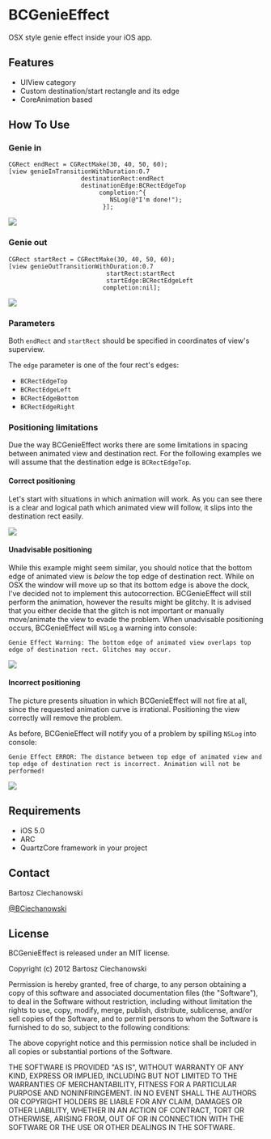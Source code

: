 BCGenieEffect
==========

OSX style genie effect inside your iOS app.

## Features

- UIView category
- Custom destination/start rectangle and its edge
- CoreAnimation based

## How To Use

### Genie in


```
CGRect endRect = CGRectMake(30, 40, 50, 60);
[view genieInTransitionWithDuration:0.7 
                    destinationRect:endRect 
                    destinationEdge:BCRectEdgeTop 
                         completion:^{
                          	NSLog(@"I'm done!");
                          }];
```

[![](https://raw.github.com/Ciechan/BCGenieEffect/master/Screens/genieIn.gif)](https://raw.github.com/Ciechan/BCGenieEffect/master/Screens/genieIn.gif)

### Genie out


``` 
CGRect startRect = CGRectMake(30, 40, 50, 60);
[view genieOutTransitionWithDuration:0.7 
                           startRect:startRect
                           startEdge:BCRectEdgeLeft 
                          completion:nil];
```

[![](https://raw.github.com/Ciechan/BCGenieEffect/master/Screens/genieOut.gif)](https://raw.github.com/Ciechan/BCGenieEffect/master/Screens/genieOut.gif)

### Parameters

Both `endRect` and `startRect` should be specified in coordinates of view's superview.

The `edge` parameter is one of the four rect's edges:

- `BCRectEdgeTop`
- `BCRectEdgeLeft`
- `BCRectEdgeBottom`
- `BCRectEdgeRight`

### Positioning limitations

Due the way BCGenieEffect works there are some limitations in spacing between animated view and destination rect. For the following examples we will assume that the destination edge is `BCRectEdgeTop`.

#### Correct positioning

Let's start with situations in which animation will work. As you can see there is a clear and logical path which animated view will follow, it slips into the destination rect easily.

[![](https://raw.github.com/Ciechan/BCGenieEffect/master/Screens/positioningCorrect.png)](https://raw.github.com/Ciechan/BCGenieEffect/master/Screens/positioningCorrect.png)

#### Unadvisable positioning

While this example might seem similar, you should notice that the bottom edge of animated view is *below* the top edge of destination rect. While on OSX the window will move up so that its bottom edge is above the dock, I've decided not to implement this autocorrection. BCGenieEffect will still perform the animation, however the results might be glitchy. It is advised that you either decide that the glitch is not important or manually move/animate the view to evade the problem. 
When unadvisable positioning occurs, BCGenieEffect will `NSLog` a warning into console:

```
Genie Effect Warning: The bottom edge of animated view overlaps top edge of destination rect. Glitches may occur.
```

[![](https://raw.github.com/Ciechan/BCGenieEffect/master/Screens/positioningUnadvisable.png)](https://raw.github.com/Ciechan/BCGenieEffect/master/Screens/positioningUnadvisable.png)
#### Incorrect positioning

The picture presents situation in which BCGenieEffect will not fire at all, since the requested animation curve is irrational. Positioning the view correctly will remove the problem.

As before, BCGenieEffect will notify you of a problem by spilling `NSLog` into console:

```
Genie Effect ERROR: The distance between top edge of animated view and top edge of destination rect is incorrect. Animation will not be performed!
```
[![](https://raw.github.com/Ciechan/BCGenieEffect/master/Screens/positioningIncorrect.png)](https://raw.github.com/Ciechan/BCGenieEffect/master/Screens/positioningIncorrect.png)

## Requirements

- iOS 5.0
- ARC
- QuartzCore framework in your project



## Contact

Bartosz Ciechanowski

[@BCiechanowski](https://twitter.com/BCiechanowski)

## License

BCGenieEffect is released under an MIT license.

Copyright (c) 2012 Bartosz Ciechanowski

Permission is hereby granted, free of charge, to any person obtaining a copy of this software and associated documentation files (the "Software"), to deal in the Software without restriction, including without limitation the rights to use, copy, modify, merge, publish, distribute, sublicense, and/or sell copies of the Software, and to permit persons to whom the Software is furnished to do so, subject to the following conditions:

The above copyright notice and this permission notice shall be included in all copies or substantial portions of the Software.

THE SOFTWARE IS PROVIDED "AS IS", WITHOUT WARRANTY OF ANY KIND, EXPRESS OR IMPLIED, INCLUDING BUT NOT LIMITED TO THE WARRANTIES OF MERCHANTABILITY, FITNESS FOR A PARTICULAR PURPOSE AND NONINFRINGEMENT. IN NO EVENT SHALL THE AUTHORS OR COPYRIGHT HOLDERS BE LIABLE FOR ANY CLAIM, DAMAGES OR OTHER LIABILITY, WHETHER IN AN ACTION OF CONTRACT, TORT OR OTHERWISE, ARISING FROM, OUT OF OR IN CONNECTION WITH THE SOFTWARE OR THE USE OR OTHER DEALINGS IN THE SOFTWARE.

